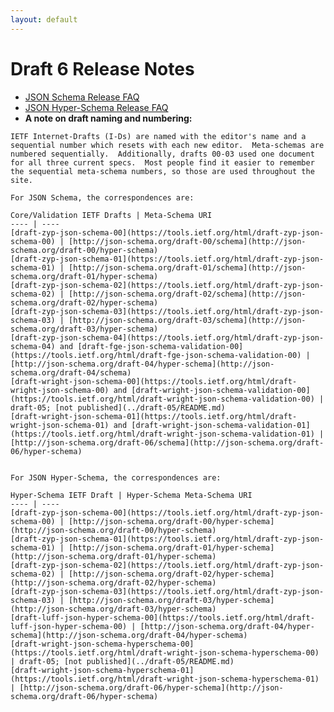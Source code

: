 ```yaml
---
layout: default
---
```


# Draft 6 Release Notes

- [JSON Schema Release FAQ](json-schema-migration-faq.md)
- [JSON Hyper-Schema Release FAQ](json-hyper-schema-migration-faq.md)
- **A note on draft naming and numbering:**
<!-- This note should be incorporated into **specification-links.md**, but there are outstanding PR changes against that file.  Leaving here to prevent merge conflicts. -->

    IETF Internet-Drafts (I-Ds) are named with the editor's name and a sequential number which resets with each new editor.  Meta-schemas are numbered sequentially.  Additionally, drafts 00-03 used one document for all three current specs.  Most people find it easier to remember the sequential meta-schema numbers, so those are used throughout the site.

    For JSON Schema, the correspondences are:

    Core/Validation IETF Drafts | Meta-Schema URI
    ---- | ----
    [draft-zyp-json-schema-00](https://tools.ietf.org/html/draft-zyp-json-schema-00) | [http://json-schema.org/draft-00/schema](http://json-schema.org/draft-00/hyper-schema)
    [draft-zyp-json-schema-01](https://tools.ietf.org/html/draft-zyp-json-schema-01) | [http://json-schema.org/draft-01/schema](http://json-schema.org/draft-01/hyper-schema)
    [draft-zyp-json-schema-02](https://tools.ietf.org/html/draft-zyp-json-schema-02) | [http://json-schema.org/draft-02/schema](http://json-schema.org/draft-02/hyper-schema)
    [draft-zyp-json-schema-03](https://tools.ietf.org/html/draft-zyp-json-schema-03) | [http://json-schema.org/draft-03/schema](http://json-schema.org/draft-03/hyper-schema)
    [draft-zyp-json-schema-04](https://tools.ietf.org/html/draft-zyp-json-schema-04) and [draft-fge-json-schema-validation-00](https://tools.ietf.org/html/draft-fge-json-schema-validation-00) | [http://json-schema.org/draft-04/hyper-schema](http://json-schema.org/draft-04/schema)
    [draft-wright-json-schema-00](https://tools.ietf.org/html/draft-wright-json-schema-00) and [draft-wright-json-schema-validation-00](https://tools.ietf.org/html/draft-wright-json-schema-validation-00) | draft-05; [not published](../draft-05/README.md)
    [draft-wright-json-schema-01](https://tools.ietf.org/html/draft-wright-json-schema-01) and [draft-wright-json-schema-validation-01](https://tools.ietf.org/html/draft-wright-json-schema-validation-01) | [http://json-schema.org/draft-06/schema](http://json-schema.org/draft-06/hyper-schema)


    For JSON Hyper-Schema, the correspondences are:

    Hyper-Schema IETF Draft | Hyper-Schema Meta-Schema URI
    ---- | ----
    [draft-zyp-json-schema-00](https://tools.ietf.org/html/draft-zyp-json-schema-00) | [http://json-schema.org/draft-00/hyper-schema](http://json-schema.org/draft-00/hyper-schema)
    [draft-zyp-json-schema-01](https://tools.ietf.org/html/draft-zyp-json-schema-01) | [http://json-schema.org/draft-01/hyper-schema](http://json-schema.org/draft-01/hyper-schema)
    [draft-zyp-json-schema-02](https://tools.ietf.org/html/draft-zyp-json-schema-02) | [http://json-schema.org/draft-02/hyper-schema](http://json-schema.org/draft-02/hyper-schema)
    [draft-zyp-json-schema-03](https://tools.ietf.org/html/draft-zyp-json-schema-03) | [http://json-schema.org/draft-03/hyper-schema](http://json-schema.org/draft-03/hyper-schema)
    [draft-luff-json-hyper-schema-00](https://tools.ietf.org/html/draft-luff-json-hyper-schema-00) | [http://json-schema.org/draft-04/hyper-schema](http://json-schema.org/draft-04/hyper-schema)
    [draft-wright-json-schema-hyperschema-00](https://tools.ietf.org/html/draft-wright-json-schema-hyperschema-00) | draft-05; [not published](../draft-05/README.md)
    [draft-wright-json-schema-hyperschema-01](https://tools.ietf.org/html/draft-wright-json-schema-hyperschema-01) | [http://json-schema.org/draft-06/hyper-schema](http://json-schema.org/draft-06/hyper-schema)
